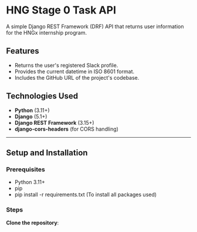 # HNG Stage 0 Task API

A simple Django REST Framework (DRF) API that returns user information for the HNGx internship program.  


## Features
- Returns the user's registered Slack profile.
- Provides the current datetime in ISO 8601 format.
- Includes the GitHub URL of the project's codebase.

## Technologies Used
- **Python** (3.11+)
- **Django** (5.1+)
- **Django REST Framework** (3.15+)
- **django-cors-headers** (for CORS handling)

---

## Setup and Installation

### Prerequisites
- Python 3.11+
- pip
- pip install -r requirements.txt (To install all packages used)

### Steps
 **Clone the repository**:
  
   
